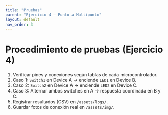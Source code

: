 ```yaml
---
title: "Pruebas"
parent: "Ejercicio 4 — Punto a Multipunto"
layout: default
nav_order: 3
---
```


# Procedimiento de pruebas (Ejercicio 4)

1. Verificar pines y conexiones según tablas de cada microcontrolador.  
2. Caso 1: `Switch1` en Device A → enciende `LED1` en Device B.  
3. Caso 2: `Switch2` en Device A → enciende `LED2` en Device C.  
4. Caso 3: Alternar ambos switches en A → respuesta coordinada en B y C.  
5. Registrar resultados (CSV) en `/assets/logs/`.  
6. Guardar fotos de conexión real en `/assets/img/`.  
